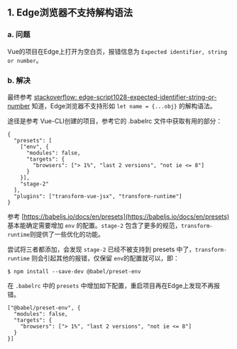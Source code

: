 ## 1. Edge浏览器不支持解构语法

### a. 问题

Vue的项目在Edge上打开为空白页，报错信息为 `Expected identifier, string or number`。

### b. 解决

最终参考 [stackoverflow: edge-script1028-expected-identifier-string-or-number](https://stackoverflow.com/questions/53628191/edge-script1028-expected-identifier-string-or-number/53628253#53628253) 知道，Edge浏览器不支持形如 `let name = {...obj}` 的解构语法。


途径是参考 Vue-CLI创建的项目，参考它的 .babelrc 文件中获取有用的部分：

```
{
  "presets": [
    ["env", {
      "modules": false,
      "targets": {
        "browsers": ["> 1%", "last 2 versions", "not ie <= 8"]
      }
    }],
    "stage-2"
  ],
  "plugins": ["transform-vue-jsx", "transform-runtime"]
}
```

参考 [https://babeljs.io/docs/en/presets](https://babeljs.io/docs/en/presets) 基本能确定需要增加 `env` 的配置。`stage-2` 包含了更多的规范，`transform-runtime`则提供了一些优化的功能。

尝试将三者都添加，会发现 `stage-2` 已经不被支持到 presets 中了，`transform-runtime` 则会引起其他的报错，仅保留 `env`的配置就可以，即：

```
$ npm install --save-dev @babel/preset-env
```

在 `.babelrc` 中的 `presets` 中增加如下配置，重启项目再在Edge上发现不再报错。

```
["@babel/preset-env", {
  "modules": false,
  "targets": {
    "browsers": ["> 1%", "last 2 versions", "not ie <= 8"]
  }
}]    
```